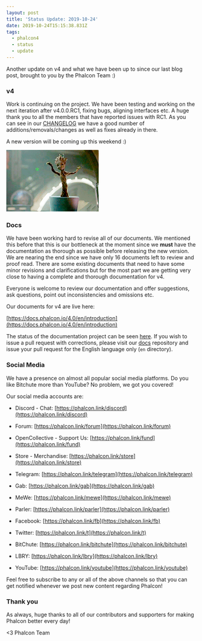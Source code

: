 ```yaml
---
layout: post
title: 'Status Update: 2019-10-24'
date: 2019-10-24T15:15:38.831Z
tags:
  - phalcon4
  - status
  - update
---
```

Another update on v4 and what we have been up to since our last blog post, brought to you by the Phalcon Team :)

<!--more-->

### v4
Work is continuing on the project. We have been testing and working on the next iteration after v4.0.0.RC1, fixing bugs, aligning interfaces etc. A huge thank you to all the members that have reported issues with RC1. As you can see in our [CHANGELOG](https://github.com/phalcon/cphalcon/blob/4.0.x/CHANGELOG-4.0.md) we have a good number of additions/removals/changes as well as fixes already in there.

A new version will be coming up this weekend :)

![](/assets/files/groot.gif)

### Docs
We have been working hard to revise all of our documents. We mentioned this before that this is our bottleneck at the moment since we **must** have the documentation as thorough as possible before releasing the new version. We are nearing the end since we have only 16 documents left to review and proof read. There are some existing documents that need to have some minor revisions and clarifications but for the most part we are getting very close to having a complete and thorough documentation for v4.

Everyone is welcome to review our documentation and offer suggestions, ask questions, point out inconsistencies and omissions etc.

Our documents for v4 are live here:

[https://docs.phalcon.io/4.0/en/introduction](https://docs.phalcon.io/4.0/en/introduction)

The status of the documentation project can be seen [here](https://github.com/phalcon/docs/issues/2322). If you wish to issue a pull request with corrections, please visit our [docs](https://github.com/phalcon/docs) repository and issue your pull request for the English language only (`en` directory).

### Social Media
We have a presence on almost all popular social media platforms. Do you like Bitchute more than YouTube? No problem, we got you covered!

Our social media accounts are:

- Discord - Chat: [https://phalcon.link/discord](https://phalcon.link/discord)
- Forum: [https://phalcon.link/forum](https://phalcon.link/forum)

- OpenCollective - Support Us: [https://phalcon.link/fund](https://phalcon.link/fund)
- Store - Merchandise: [https://phalcon.link/store](https://phalcon.link/store)

- Telegram: [https://phalcon.link/telegram](https://phalcon.link/telegram)
- Gab: [https://phalcon.link/gab](https://phalcon.link/gab)
- MeWe: [https://phalcon.link/mewe](https://phalcon.link/mewe)
- Parler: [https://phalcon.link/parler](https://phalcon.link/parler)
- Facebook: [https://phalcon.link/fb](https://phalcon.link/fb)
- Twitter: [https://phalcon.link/t](https://phalcon.link/t)

- BitChute: [https://phalcon.link/bitchute](https://phalcon.link/bitchute)
- LBRY: [https://phalcon.link/lbry](https://phalcon.link/lbry)
- YouTube: [https://phalcon.link/youtube](https://phalcon.link/youtube)

Feel free to subscribe to any or all of the above channels so that you can get notified whenever we post new content regarding Phalcon!

### Thank you
As always, huge thanks to all of our contributors and supporters for making Phalcon better every day!

<3 Phalcon Team
